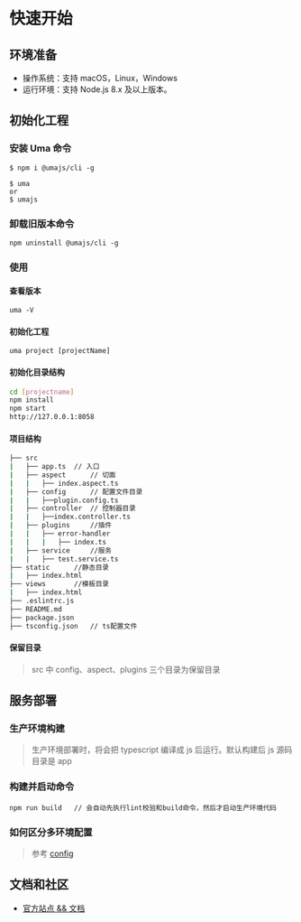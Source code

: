 # 快速开始

## 环境准备

- 操作系统：支持 macOS，Linux，Windows
- 运行环境：支持 Node.js 8.x 及以上版本。

## 初始化工程

### 安装 Uma 命令

```shell
$ npm i @umajs/cli -g

$ uma
or
$ umajs
```

### 卸载旧版本命令

```shell
npm uninstall @umajs/cli -g
```

### 使用

#### 查看版本

```shell
uma -V
```

#### 初始化工程

```shell
uma project [projectName]
```

#### 初始化目录结构

```bash
cd [projectname]
npm install
npm start
http://127.0.0.1:8058
```

#### 项目结构

```bash
├── src
|   ├── app.ts  // 入口
|   ├── aspect      // 切面
|   |   ├── index.aspect.ts
|   ├── config      // 配置文件目录
|   |   ├──plugin.config.ts
|   ├── controller  // 控制器目录
|   |   ├──index.controller.ts
|   ├── plugins     //插件
|   |   ├── error-handler
|   |   |   ├── index.ts
|   ├── service     //服务
|   |   ├── test.service.ts
├── static      //静态目录
|   ├── index.html
├── views       //模板目录
|   ├── index.html
├── .eslintrc.js
├── README.md
├── package.json
├── tsconfig.json   // ts配置文件
```

#### 保留目录

> src 中 config、aspect、plugins 三个目录为保留目录

## 服务部署

### 生产环境构建

> 生产环境部署时，将会把 typescript 编译成 js 后运行。默认构建后 js 源码目录是 app

### 构建并启动命令

```shell
npm run build   // 会自动先执行lint校验和build命令，然后才启动生产环境代码
```

### 如何区分多环境配置

> 参考 [config](../基础功能/Config.md)

## 文档和社区

- [官方站点 && 文档](https://github.com/Umajs)
